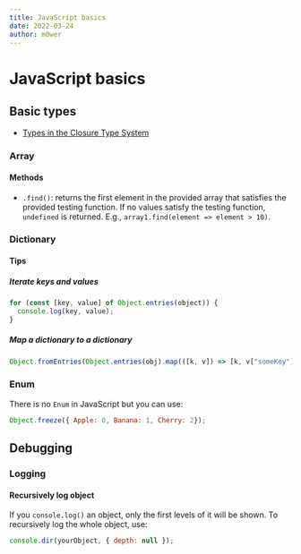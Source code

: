 ```yaml
---
title: JavaScript basics
date: 2022-03-24
author: m0wer
---
```


# JavaScript basics

## Basic types

* [Types in the Closure Type System](https://github.com/google/closure-compiler/wiki/Types-in-the-Closure-Type-System)

### Array

#### Methods

* `.find()`: returns the first element in the provided array that satisfies
  the provided testing function. If no values satisfy the testing function,
  `undefined` is returned. E.g., `array1.find(element => element > 10)`.

### Dictionary

#### Tips

##### Iterate keys and values

```javascript
for (const [key, value] of Object.entries(object)) {
  console.log(key, value);
}
```

##### Map a dictionary to a dictionary

```javascript
Object.fromEntries(Object.entries(obj).map(([k, v]) => [k, v["someKey"]]));
```

### Enum

There is no `Enum` in JavaScript but you can use:

```javascript
Object.freeze({ Apple: 0, Banana: 1, Cherry: 2});
```

## Debugging

### Logging

#### Recursively log object

If you `console.log()` an object, only the first levels of it will be shown.
To recursively log the whole object, use:

```javascript
console.dir(yourObject, { depth: null });
```

